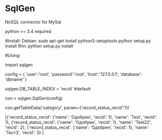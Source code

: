# SqlGen
NoSQL connector for MySql

python >= 3.4 required

#Install:
  Debian:
    sudo apt-get install python3-setuptools
    python setup.py install
  Win:
    python setup.py install

#Using:

import sqlgen

config = {
    	'user':'root',
	'password':'root',
	'host':'127.0.0.1',
	'database': 'dbname'
}

sqlgen.DB_TABLE_INDEX = 'recid' #default

con = sqlgen.SqlGen(config)

con.getTableData('category', param={'record_status_recid':1})

[{'record_status_recid': {'name': 'Одобрен', 'recid': 1}, 
    'name': 'Test',
    'recid': 1}, 
 {'record_status_recid': {'name': 'Одобрен', 'recid': 1}, 
   'name': 'Test22', 
   'recid': 2}, 
 {'record_status_recid': {'name': 'Одобрен', 'recid': 1}, 
   'name': 'Тест3', 
   'recid': 3}
]


